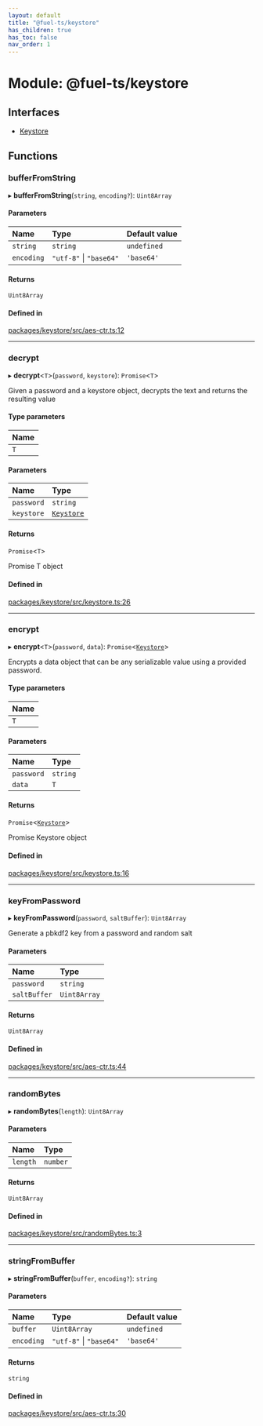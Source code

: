 ```yaml
---
layout: default
title: "@fuel-ts/keystore"
has_children: true
has_toc: false
nav_order: 1
---
```


# Module: @fuel-ts/keystore

## Interfaces

- [Keystore](interfaces/Keystore.md)

## Functions

### bufferFromString

▸ **bufferFromString**(`string`, `encoding?`): `Uint8Array`

#### Parameters

| Name | Type | Default value |
| :------ | :------ | :------ |
| `string` | `string` | `undefined` |
| `encoding` | ``"utf-8"`` \| ``"base64"`` | `'base64'` |

#### Returns

`Uint8Array`

#### Defined in

[packages/keystore/src/aes-ctr.ts:12](https://github.com/FuelLabs/fuels-ts/blob/master/packages/keystore/src/aes-ctr.ts#L12)

___

### decrypt

▸ **decrypt**<`T`\>(`password`, `keystore`): `Promise`<`T`\>

Given a password and a keystore object, decrypts the text and returns
the resulting value

#### Type parameters

| Name |
| :------ |
| `T` |

#### Parameters

| Name | Type |
| :------ | :------ |
| `password` | `string` |
| `keystore` | [`Keystore`](interfaces/Keystore.md) |

#### Returns

`Promise`<`T`\>

Promise<T> T object

#### Defined in

[packages/keystore/src/keystore.ts:26](https://github.com/FuelLabs/fuels-ts/blob/master/packages/keystore/src/keystore.ts#L26)

___

### encrypt

▸ **encrypt**<`T`\>(`password`, `data`): `Promise`<[`Keystore`](interfaces/Keystore.md)\>

Encrypts a data object that can be any serializable value using
a provided password.

#### Type parameters

| Name |
| :------ |
| `T` |

#### Parameters

| Name | Type |
| :------ | :------ |
| `password` | `string` |
| `data` | `T` |

#### Returns

`Promise`<[`Keystore`](interfaces/Keystore.md)\>

Promise<Keystore> Keystore object

#### Defined in

[packages/keystore/src/keystore.ts:16](https://github.com/FuelLabs/fuels-ts/blob/master/packages/keystore/src/keystore.ts#L16)

___

### keyFromPassword

▸ **keyFromPassword**(`password`, `saltBuffer`): `Uint8Array`

Generate a pbkdf2 key from a password and random salt

#### Parameters

| Name | Type |
| :------ | :------ |
| `password` | `string` |
| `saltBuffer` | `Uint8Array` |

#### Returns

`Uint8Array`

#### Defined in

[packages/keystore/src/aes-ctr.ts:44](https://github.com/FuelLabs/fuels-ts/blob/master/packages/keystore/src/aes-ctr.ts#L44)

___

### randomBytes

▸ **randomBytes**(`length`): `Uint8Array`

#### Parameters

| Name | Type |
| :------ | :------ |
| `length` | `number` |

#### Returns

`Uint8Array`

#### Defined in

[packages/keystore/src/randomBytes.ts:3](https://github.com/FuelLabs/fuels-ts/blob/master/packages/keystore/src/randomBytes.ts#L3)

___

### stringFromBuffer

▸ **stringFromBuffer**(`buffer`, `encoding?`): `string`

#### Parameters

| Name | Type | Default value |
| :------ | :------ | :------ |
| `buffer` | `Uint8Array` | `undefined` |
| `encoding` | ``"utf-8"`` \| ``"base64"`` | `'base64'` |

#### Returns

`string`

#### Defined in

[packages/keystore/src/aes-ctr.ts:30](https://github.com/FuelLabs/fuels-ts/blob/master/packages/keystore/src/aes-ctr.ts#L30)
